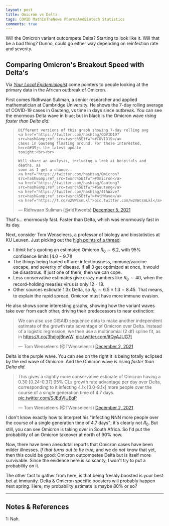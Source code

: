 ```yaml
---
layout: post
title: Omicron vs Delta
tags: COVID MathInTheNews PharmaAndBiotech Statistics
comments: true
---
```


Will the Omicron variant outcompete Delta?  Starting to look like it.  Will that be a bad
thing?  Dunno, could go either way depending on reinfection rate and severity.  

## Comparing Omicron's Breakout Speed with Delta's  

Via [_Your Local Epidemiologist_](https://yourlocalepidemiologist.substack.com/) come
pointers to people looking at the primary data in the African outbreak of Omicron.

First comes Ridhwaan Suliman, a senior researcher and applied mathematician at Cambridge
University.  He shows the 7-day rolling average of COVID-19 cases in Gauteng, vs time in
days since outbreak.  You can see the enormous Delta wave in blue; but in black is the
Omicron wave _rising faster than Delta did:_  

<blockquote class="twitter-tweet">
  <p lang="en" dir="ltr">

    Different versions of this graph showing 7-day rolling avg 
	<a href="https://twitter.com/hashtag/COVID19?src=hash&amp;ref_src=twsrc%5Etfw">#COVID19</a>
	cases in Gauteng floating around. For those interested, here&#39;s the latest update
	tonight:<br><br>

    Will share an analysis, including a look at hospitals and deaths, as
	soon as I get a chance..
    <a href="https://twitter.com/hashtag/Omicron?src=hash&amp;ref_src=twsrc%5Etfw">#Omicron</a>
	<a href="https://twitter.com/hashtag/Gauteng?src=hash&amp;ref_src=twsrc%5Etfw">#Gauteng</a>
	<a href="https://twitter.com/hashtag/4thWave?src=hash&amp;ref_src=twsrc%5Etfw">#4thWave</a>
	<a href="https://t.co/w2VWcsmLkl">pic.twitter.com/w2VWcsmLkl</a> 

  </p>&mdash; Ridhwaan Suliman (@rid1tweets) <a href="https://twitter.com/rid1tweets/status/1467597356061401089?ref_src=twsrc%5Etfw">December 5, 2021</a>
</blockquote>
<script async src="https://platform.twitter.com/widgets.js"></script>

That's&hellip; enormously fast.  Faster than Delta, which was enormously fast in its day.  

Next, consider Tom Wenseleers, a professor of biology and biostatistics at KU Leuven.
Just picking out the
[high points of a thread](https://twitter.com/TWenseleers/status/1466501989500653568):  

- I _think_ he's quoting an estimated Omicron $R_0 \sim 6.2$, with 95% confidence limits
  $[4.0 - 9.7]$!  
- The things being traded off are: infectiousness, immune/vaccine escape, and severity of
  disease.  If all 3 get optimized at once, it would be disastrous.  If just one of them,
  then we can cope.  
- Less conservative estimates give crazy numbers like $R_0 \sim 40$, when the
  record-holding measles virus is only 12 - 18.  
- Other sources estimate 1.3x Delta, so $R_0 \sim 6.5 \times 1.3 = 8.45$.  That means, to
  explain the rapid spread, Omicron must have more immune evasion.  
  
He also shows some interesting graphs, showing how the variant waves take over from each
other, driving their predecessors to near extinction:  

<blockquote class="twitter-tweet" data-conversation="none">
  <p lang="en" dir="ltr">
    We can also use GISAID sequence data to make another independent estimate of the
	growth rate advantage of Omicron over Delta. Instead of a logistic regression, we then
	use a multinomial (2 df) spline fit, as in 
	<a href="https://t.co/3hdjojBnwW">https://t.co/3hdjojBnwW</a>. 
    <a href="https://t.co/itQyAJUG7t">pic.twitter.com/itQyAJUG7t</a> 
  </p>&mdash; Tom Wenseleers (@TWenseleers) <a href="https://twitter.com/TWenseleers/status/1466502082886782976?ref_src=twsrc%5Etfw">December 2, 2021</a>
</blockquote>
<script async src="https://platform.twitter.com/widgets.js"></script>

Delta is the purple wave.  You can see on the right it is being totally eclipsed by the
red wave of Omicron.  And the Omicron wave is rising _faster than Delta did._  

<blockquote class="twitter-tweet" data-conversation="none">
  <p lang="en" dir="ltr">
    This gives a slightly more conservative estimate of Omicron having a 0.30 [0.24-0.37]
	95% CLs growth rate advantage per day over Delta, corresponding to it infecting 4.1x
	[3.0-9.1x] more people over the course of a single generation time of 4.7 days. 
    <a href="https://t.co/SJEdVIUEqP">pic.twitter.com/SJEdVIUEqP</a> 
  </p>&mdash; Tom Wenseleers (@TWenseleers) <a href="https://twitter.com/TWenseleers/status/1466502097537576967?ref_src=twsrc%5Etfw">December 2, 2021</a>
</blockquote>
<script async src="https://platform.twitter.com/widgets.js"></script>

I don't know exactly how to interpret his "infecting NNN more people over the course of a
single generation time of 4.7 days"; it's clearly not $R_0$.  But still, you can see
Omicron is taking over in South Africa.  So I'd put the probability of an Omicron takeover
at north of 90% now.  

Now, there have been anecdotal reports that Omicron cases have been milder illnesses.
_If that turns out to be true,_ and we do _not_ know that yet, then this could be good:
Omicron outcompetes Delta but is itself more survivable.  Since the evidence here is so
scanty, I won't try to put a probability on it.  

The other fact to gather from here, is that being freshly boosted is your best bet at
immunity.  Delta &amp; Omicron specific boosters will probably happen next spring.  Here,
my probability estimate is maybe 80% or so?  

---

## Notes &amp; References  

<!--
<sup id="fn1a">[[1]](#fn1)</sup>

<a id="fn1">1</a>: ***, ["***"](***), *** [↩](#fn1a)  

<a href="{{ site.baseurl }}/images/***"><img src="{{ site.baseurl }}/images/***" width="400" height="***" alt="***" title="***" style="float: right; margin: 3px 3px 3px 3px; border: 1px solid #000000;"></a>

<iframe width="400" height="224" src="***" allow="accelerometer; encrypted-media; gyroscope; picture-in-picture" allowfullscreen style="float: right; margin: 3px 3px 3px 3px; border: 1px solid #000000;"></iframe>
-->

<a id="fn1">1</a>: Nah.  
